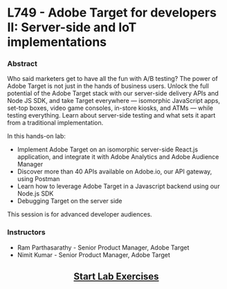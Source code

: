# L749 - Adobe Target for developers II: Server-side and IoT implementations

### Abstract
Who said marketers get to have all the fun with A/B testing? The power of Adobe Target is not just in the hands of business users. Unlock the full potential of the Adobe Target stack with our server-side delivery APIs and Node JS SDK, and take Target everywhere — isomorphic JavaScript apps, set-top boxes, video game consoles, in-store kiosks, and ATMs — while testing everything. Learn about server-side testing and what sets it apart from a traditional implementation.

In this hands-on lab:
* Implement Adobe Target on an isomorphic server-side React.js application, and integrate it with Adobe Analytics and Adobe Audience Manager
* Discover more than 40 APIs available on Adobe.io, our API gateway, using Postman
* Learn how to leverage Adobe Target in a Javascript backend using our Node.js SDK
* Debugging Target on the server side

This session is for advanced developer audiences.

### Instructors
* Ram Parthasarathy - Senior Product Manager, Adobe Target
* Nimit Kumar - Senior Product Manager, Adobe Target

## <center>[Start Lab Exercises](https://github.com/adobe-target/serverside/wiki/L749:-Server-Side-Personalization-Lab-at-Adobe-Summit-2018)</center>
